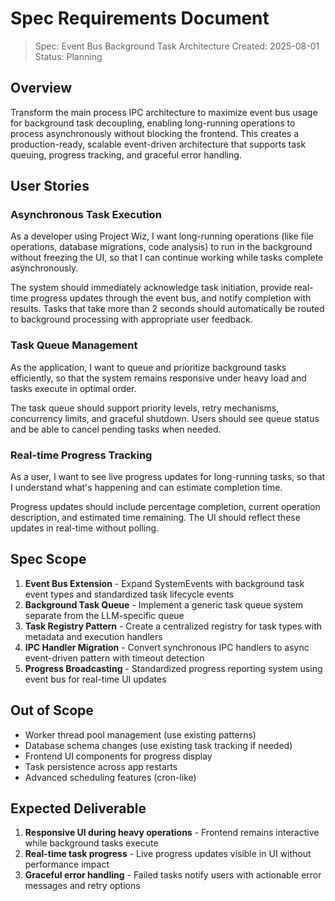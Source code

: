 # Spec Requirements Document

> Spec: Event Bus Background Task Architecture
> Created: 2025-08-01
> Status: Planning

## Overview

Transform the main process IPC architecture to maximize event bus usage for background task decoupling, enabling long-running operations to process asynchronously without blocking the frontend. This creates a production-ready, scalable event-driven architecture that supports task queuing, progress tracking, and graceful error handling.

## User Stories

### Asynchronous Task Execution

As a developer using Project Wiz, I want long-running operations (like file operations, database migrations, code analysis) to run in the background without freezing the UI, so that I can continue working while tasks complete asynchronously.

The system should immediately acknowledge task initiation, provide real-time progress updates through the event bus, and notify completion with results. Tasks that take more than 2 seconds should automatically be routed to background processing with appropriate user feedback.

### Task Queue Management

As the application, I want to queue and prioritize background tasks efficiently, so that the system remains responsive under heavy load and tasks execute in optimal order.

The task queue should support priority levels, retry mechanisms, concurrency limits, and graceful shutdown. Users should see queue status and be able to cancel pending tasks when needed.

### Real-time Progress Tracking

As a user, I want to see live progress updates for long-running tasks, so that I understand what's happening and can estimate completion time.

Progress updates should include percentage completion, current operation description, and estimated time remaining. The UI should reflect these updates in real-time without polling.

## Spec Scope

1. **Event Bus Extension** - Expand SystemEvents with background task event types and standardized task lifecycle events
2. **Background Task Queue** - Implement a generic task queue system separate from the LLM-specific queue
3. **Task Registry Pattern** - Create a centralized registry for task types with metadata and execution handlers  
4. **IPC Handler Migration** - Convert synchronous IPC handlers to async event-driven pattern with timeout detection
5. **Progress Broadcasting** - Standardized progress reporting system using event bus for real-time UI updates

## Out of Scope

- Worker thread pool management (use existing patterns)
- Database schema changes (use existing task tracking if needed)
- Frontend UI components for progress display
- Task persistence across app restarts
- Advanced scheduling features (cron-like)

## Expected Deliverable

1. **Responsive UI during heavy operations** - Frontend remains interactive while background tasks execute
2. **Real-time task progress** - Live progress updates visible in UI without performance impact
3. **Graceful error handling** - Failed tasks notify users with actionable error messages and retry options